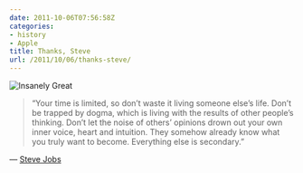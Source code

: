 ```yaml
---
date: 2011-10-06T07:56:58Z
categories:
- history
- Apple
title: Thanks, Steve
url: /2011/10/06/thanks-steve/
---
```


![Insanely Great](http://jasonheppler.org/images/great.jpg "Insanely Great")

> “Your time is limited, so don’t waste it living someone else’s life. Don’t be trapped by dogma, which is living with the results of other people’s thinking. Don’t let the noise of others’ opinions drown out your own inner voice, heart and intuition. They somehow already know what you truly want to become. Everything else is secondary.”

— [Steve Jobs](http://www.jasonheppler.org/go-be-awesome.html)

